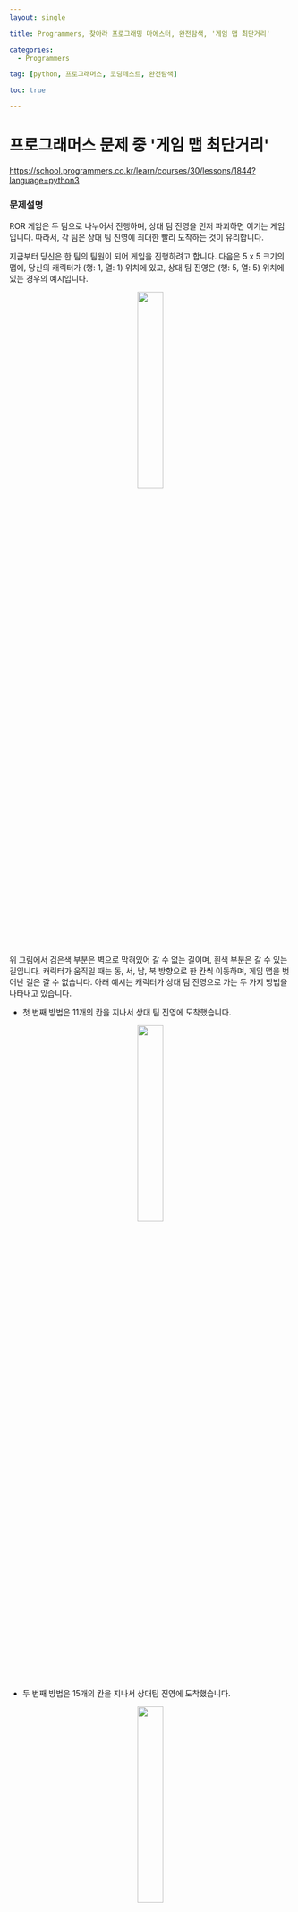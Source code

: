 ```yaml
---
layout: single

title: Programmers, 찾아라 프로그래밍 마에스터, 완전탐색, '게임 맵 최단거리'

categories:
  - Programmers

tag: [python, 프로그래머스, 코딩테스트, 완전탐색]

toc: true

---
```


# 프로그래머스 문제 중 '게임 맵 최단거리'   
<a href="https://school.programmers.co.kr/learn/courses/30/lessons/1844?language=python3">https://school.programmers.co.kr/learn/courses/30/lessons/1844?language=python3</a>


### 문제설명

ROR 게임은 두 팀으로 나누어서 진행하며, 상대 팀 진영을 먼저 파괴하면 이기는 게임입니다. 따라서, 각 팀은 상대 팀 진영에 최대한 빨리 도착하는 것이 유리합니다.

지금부터 당신은 한 팀의 팀원이 되어 게임을 진행하려고 합니다. 다음은 5 x 5 크기의 맵에, 당신의 캐릭터가 (행: 1, 열: 1) 위치에 있고, 상대 팀 진영은 (행: 5, 열: 5) 위치에 있는 경우의 예시입니다.

<center>
  <img src='https://grepp-programmers.s3.ap-northeast-2.amazonaws.com/files/production/dc3a1b49-13d3-4047-b6f8-6cc40b2702a7/%E1%84%8E%E1%85%AC%E1%84%83%E1%85%A1%E1%86%AB%E1%84%80%E1%85%A5%E1%84%85%E1%85%B51_sxuruo.png' width='30%'/>
</center>

위 그림에서 검은색 부분은 벽으로 막혀있어 갈 수 없는 길이며, 흰색 부분은 갈 수 있는 길입니다. 캐릭터가 움직일 때는 동, 서, 남, 북 방향으로 한 칸씩 이동하며, 게임 맵을 벗어난 길은 갈 수 없습니다.
아래 예시는 캐릭터가 상대 팀 진영으로 가는 두 가지 방법을 나타내고 있습니다.

- 첫 번째 방법은 11개의 칸을 지나서 상대 팀 진영에 도착했습니다.

<center>
  <img src='https://grepp-programmers.s3.ap-northeast-2.amazonaws.com/files/production/9d909e5a-ca95-4088-9df9-d84cb804b2b0/%E1%84%8E%E1%85%AC%E1%84%83%E1%85%A1%E1%86%AB%E1%84%80%E1%85%A5%E1%84%85%E1%85%B52_hnjd3b.png' width='30%'/>
</center>

- 두 번째 방법은 15개의 칸을 지나서 상대팀 진영에 도착했습니다.

<center>
  <img src='https://grepp-programmers.s3.ap-northeast-2.amazonaws.com/files/production/4b7cd629-a3c2-4e02-b748-a707211131de/%E1%84%8E%E1%85%AC%E1%84%83%E1%85%A1%E1%86%AB%E1%84%80%E1%85%A5%E1%84%85%E1%85%B53_ntxygd.png' width='30%'/>
</center>

위 예시에서는 첫 번째 방법보다 더 빠르게 상대팀 진영에 도착하는 방법은 없으므로, 이 방법이 상대 팀 진영으로 가는 가장 빠른 방법입니다.

만약, 상대 팀이 자신의 팀 진영 주위에 벽을 세워두었다면 상대 팀 진영에 도착하지 못할 수도 있습니다. 예를 들어, 다음과 같은 경우에 당신의 캐릭터는 상대 팀 진영에 도착할 수 없습니다.

<center>
  <img src='https://grepp-programmers.s3.ap-northeast-2.amazonaws.com/files/production/d963b4bd-12e5-45da-9ca7-549e453d58a9/%E1%84%8E%E1%85%AC%E1%84%83%E1%85%A1%E1%86%AB%E1%84%80%E1%85%A5%E1%84%85%E1%85%B54_of9xfg.png' width='30%'/>
</center>

게임 맵의 상태 maps가 매개변수로 주어질 때, 캐릭터가 상대 팀 진영에 도착하기 위해서 지나가야 하는 칸의 개수의 최솟값을 return 하도록 solution 함수를 완성해주세요. 단, 상대 팀 진영에 도착할 수 없을 때는 -1을 return 해주세요.

### 제한사항

- maps는 n x m 크기의 게임 맵의 상태가 들어있는 2차원 배열로, n과 m은 각각 1 이상 100 이하의 자연수입니다.
  - n과 m은 서로 같을 수도, 다를 수도 있지만, n과 m이 모두 1인 경우는 입력으로 주어지지 않습니다.
- maps는 0과 1로만 이루어져 있으며, 0은 벽이 있는 자리, 1은 벽이 없는 자리를 나타냅니다.
- 처음에 캐릭터는 게임 맵의 좌측 상단인 (1, 1) 위치에 있으며, 상대방 진영은 게임 맵의 우측 하단인 (n, m) 위치에 있습니다.

### 입출력 예

| maps                                                          | answer |
| ------------------------------------------------------------- | ------ |
| [[1,0,1,1,1],[1,0,1,0,1],[1,0,1,1,1],[1,1,1,0,1],[0,0,0,0,1]] | 11     |
| [[1,0,1,1,1],[1,0,1,0,1],[1,0,1,1,1],[1,1,1,0,0],[0,0,0,0,1]] | -1     |

#### 입출력 예 설명

##### 입출력 예 #1

주어진 데이터는 다음과 같습니다.

<center>
  <img src='https://grepp-programmers.s3.ap-northeast-2.amazonaws.com/files/production/6db71f7f-58d3-4623-9fab-7cd99fa863a5/%E1%84%8E%E1%85%AC%E1%84%83%E1%85%A1%E1%86%AB%E1%84%80%E1%85%A5%E1%84%85%E1%85%B56_lgjvrb.png' width='30%'/>
</center>

캐릭터가 적 팀의 진영까지 이동하는 가장 빠른 길은 다음 그림과 같습니다.

<center>
  <img src='https://grepp-programmers.s3.ap-northeast-2.amazonaws.com/files/production/d223d017-b3e2-4772-9045-a565133d45ff/%E1%84%8E%E1%85%AC%E1%84%83%E1%85%A1%E1%86%AB%E1%84%80%E1%85%A5%E1%84%85%E1%85%B52_hnjd3b%20%281%29.png' width='30%'/>
</center>

따라서 총 11칸을 캐릭터가 지나갔으므로 11을 return 하면 됩니다.

##### 입출력 예 #2

문제의 예시와 같으며, 상대 팀 진영에 도달할 방법이 없습니다. 따라서 -1을 return 합니다.

---

## 풀이

이전에 백준 사이트에서 다뤄봤던 [미로 탐색](https://bo-oseng.github.io/boj/boj-2178/)과 비슷한 문제였다. 미로 탐색 문제를 풀면서 최단거리 탐색에 더 잘 어울리는 알고리즘은 BFS 임을 학습했다.

DFS는 목적지까지 도착하는 것만이 목적이라 최단거리인지 아닌지를 판단하기 힘들고 모든 탐색의 경우를 다 끝내고 탐색을 마친 모든 경우를 각각을 비교하는 과정이 필요하다.

반면에 BFS는 모든 경우를 한 칸씩 전진해 나가는 방식이므로 목적지에 도착만 한다면 그때 바로 최솟값을 나타낸다.

따라서 이 문제는 BFS로 탐색을 진행하되, 주어지는 maps의 지형 중 도착이 불가능한 경우가 언제인지를 파악하는 것이다.

도착이 불가능한 경우는 BFS로 가능한 모든 탐색을 진행했음에도 [n - 1][m -1]에 도착하지 못하는 경우이다.

코드의 흐름은 다음과 같다.

1. 방문 여부 확인을 위한 2차원 리스트 visited를 선언한다.
2. deque를 활용한 BFS 탐색을 위한 함수 bfs를 선언한다.
3. bfs는 deque를 활용해 구현하고, 상하좌우를 한 칸씩 이동해 보고 조건을 만족한다면 다음 탐색을 위해 칸의 수를 의미하는 cnt를 1증가시켜 큐에 넣고, 만족하지 못한다면 건너뛴다.
4. bfs 탐색을 진행하던 중 도착지에 도착한다면 바로 cnt를 return 해준다.
5. deque에 있는 모든 지점을 탐색했음에도 도착하지 못했다면 불가능한 경우이므로 -1을 return 한다.

```python
from collections import deque


def solution(maps):

    n, m = len(maps), len(maps[0])
     # 상하좌우 탐색을 위한 dr, dc 선언
    dr, dc = [1, 0, -1, 0], [0, 1, 0, -1]

     # 방문여부 확인을 위한 visited 선언
    visited = [[False] * m for _ in range(n)]
     # 시작점 방문처리
    visited[0][0] = True

     # 시작점의 정보를 start로 입력받는다.
    def bfs(start):
        q = deque()
        q.append(start)
        while q:
            r, c, cnt = q.popleft()
             # 도착점에 있다면 cnt를 return한다.
            if r == (n - 1) and c == (m - 1):
                return cnt

            for i in range(4):
                nr, nc = r + dr[i], c + dc[i]
                if 0 <= nr < n and 0 <= nc < m and not visited[nr][nc] and maps[nr][nc] == 1:
                    visited[nr][nc] = True
                    q.append([nr, nc, cnt + 1])
        return -1

    '''
     문제에 주어진 시작 좌표는 1,1 이나 0, 0에서 시작해
     n-1, m-1 도착으로 봐도 무방하다.
    '''

     # stat_cnt는 시작할때의 칸의 수이다.
    start_r, start_c, start_cnt = 0, 0, 1
    answer = bfs([start_r, start_c, start_cnt])
    print(answer)
    return answer

solution([[1,0,1,1,1],[1,0,1,0,1],[1,0,1,1,1],[1,1,1,0,1],[0,0,0,0,1]])
```

    11





    11
